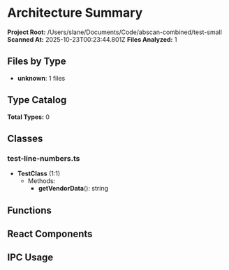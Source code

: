 # Architecture Summary

**Project Root:** /Users/slane/Documents/Code/abscan-combined/test-small
**Scanned At:** 2025-10-23T00:23:44.801Z
**Files Analyzed:** 1

## Files by Type

- **unknown**: 1 files

## Type Catalog

**Total Types:** 0


## Classes

### test-line-numbers.ts
- **TestClass** (1:1)
  - Methods:
    - **getVendorData**(): string

## Functions

## React Components

## IPC Usage

